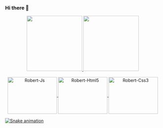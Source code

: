 ### Hi there 👋


<div align="center">
  <a href="https://github.com/RobertCardoso">
  <img height="180em" src="https://github-readme-stats.vercel.app/api?username=RobertCardoso&show_icons=true&theme=midnight-purple&include_all_commits=true&count_private=true"/>
  <img height="180em" src="https://github-readme-stats.vercel.app/api/top-langs/?username=RobertCardoso&layout=compact&langs_count=7&theme=midnight-purple"/>
</div>
  
<div align=center><br>
<img align=center alt="Robert-Js" height="120" width="160" src="https://cdn.jsdelivr.net/gh/devicons/devicon/icons/javascript/javascript-original.svg" />
<img align=center alt="Robert-Html5" height="120" width="160" src="https://cdn.jsdelivr.net/gh/devicons/devicon/icons/html5/html5-original.svg" />
<img align=center alt="Robert-Css3" height="120" width="160" src="https://cdn.jsdelivr.net/gh/devicons/devicon/icons/css3/css3-original.svg" />
 
</div>
  
 ![Snake animation](https://github.com/RobertCardoso/RobertCardoso/blob/output/github-contribution-grid-snake.svg)
